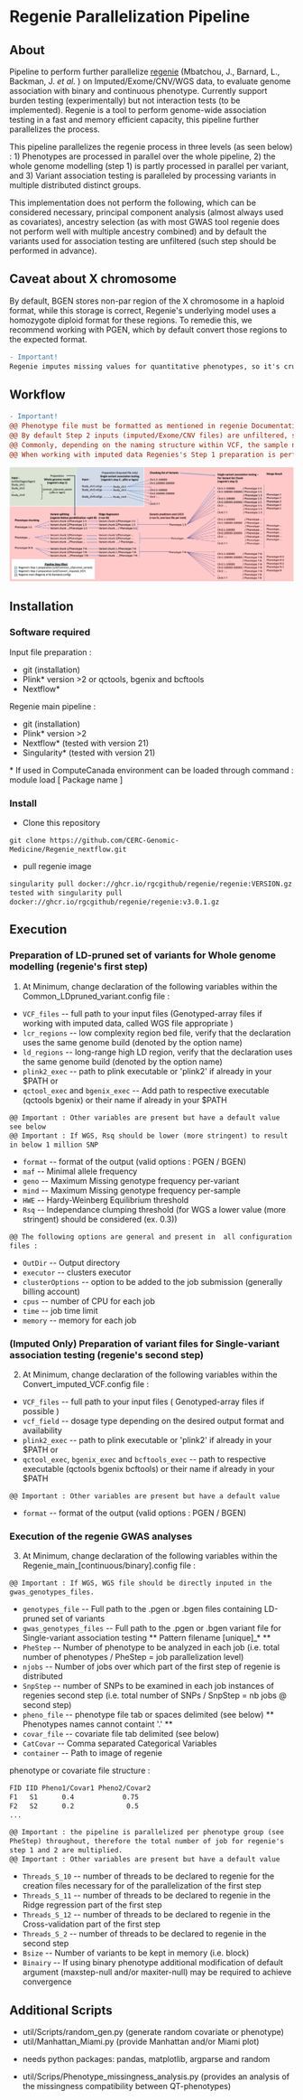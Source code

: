 # Regenie Parallelization Pipeline

## About

Pipeline to perform further parallelize [regenie](https://rgcgithub.github.io/regenie/) (Mbatchou, J., Barnard, L., Backman, J. _et al._ ) on Imputed/Exome/CNV/WGS data, to evaluate genome association with binary and continuous phenotype. Currently support burden testing (experimentally) but not interaction tests (to be implemented). Regenie is a tool to perform genome-wide association testing in a fast and memory efficient capacity, this pipeline further parallelizes the process.

This pipeline parallelizes the regenie process in three levels (as seen below) : 1) Phenotypes are processed in parallel over the whole pipeline, 2) the whole genome modelling (step 1) is partly processed in parallel per variant, and 3) Variant association testing is paralleled by processing variants in multiple distributed distinct groups.
 
This implementation does not perform the following, which can be considered necessary, principal component analysis (almost always used as covariates), ancestry selection (as with most GWAS tool regenie does not perform well with multiple ancestry combined) and by default the variants used for association testing are unfiltered (such step should be performed in advance).

## Caveat about X chromosome

By default, BGEN stores non-par region of the X chromosome in a haploid format, while this storage is correct, Regenie's underlying model uses a homozygote diploid format for these regions. To remedie this, we recommend working with PGEN, which by default convert those regions to the expected format.

```diff
- Important!
Regenie imputes missing values for quantitative phenotypes, so it's crucial to ensure that the percentage of missing phenotypes remains low and consistent. According to the Regenie paper, the maximum tested threshold for missing phenotypes is 15%. (a script is provided util/Scrips/Phenotype_missingness_analysis.py to assess the missingness compatibility of phenotypes)
```

## Workflow

```diff
- Important!
@@ Phenotype file must be formatted as mentioned in regenie Documentation see below for example @@
@@ By default Step 2 inputs (imputed/Exome/CNV files) are unfiltered, such step should be taken before this pipeline @@
@@ Commonly, depending on the naming structure within VCF, the sample naming might differ from the phenotype/covariate file, consider using the '-double-id/--const-fid/--id-delim' plink2 options @@
@@ When working with imputed data Regenies's Step 1 preparation is performed with genotype-array data while Step 2 is imputed data @@
```
![workflow diagram](workflow.png)

## Installation 

### Software required
Input file preparation :

- git (installation)
- Plink* version >2 or qctools, bgenix and bcftools
- Nextflow*

Regenie main pipeline :

- git (installation)
- Plink* version >2
- Nextflow* (tested with version 21)
- Singularity* (tested with version 21)

\* If used in ComputeCanada environment can be loaded through command : module load [ Package name ]

### Install

- Clone this repository
```
git clone https://github.com/CERC-Genomic-Medicine/Regenie_nextflow.git 
```
- pull regenie image
```
singularity pull docker://ghcr.io/rgcgithub/regenie/regenie:VERSION.gz    
tested with singularity pull docker://ghcr.io/rgcgithub/regenie/regenie:v3.0.1.gz  
```
## Execution

### Preparation of LD-pruned set of variants for Whole genome modelling (regenie's first step)


1) At Minimum, change declaration of the following variables within the Common_LDpruned_variant.config file : 

* `VCF_files` -- full path to your input files (Genotyped-array files if working with imputed data, called WGS file appropriate )
* `lcr_regions` -- low complexity region bed file, verify that the declaration uses the same genome build (denoted by the option name)
* `ld_regions` -- long-range high LD region, verify that the declaration uses the same genome build (denoted by the option name)
* `plink2_exec` -- path to plink executable or 'plink2' if already in your $PATH
or
* `qctool_exec` and  `bgenix_exec` -- Add path to respective executable (qctools bgenix) or their name if already in your $PATH

```
@@ Important : Other variables are present but have a default value see below
@@ Important : If WGS, Rsq should be lower (more stringent) to result in below 1 million SNP
```

* `format` -- format of the output (valid options : PGEN / BGEN)
* `maf` -- Minimal allele frequency
* `geno` -- Maximum Missing genotype frequency per-variant
* `mind` -- Maximum Missing genotype frequency per-sample
* `HWE` -- Hardy-Weinberg Equilibrium threshold
* `Rsq` -- Independance clumping threshold (for WGS a lower value (more stringent) should be considered (ex. 0.3))

```
@@ The following options are general and present in  all configuration files :
```

* `OutDir` -- Output directory
* `executor` -- clusters executor
* `clusterOptions` -- option to be added to the job submission (generally billing account)
* `cpus` -- number of CPU for each job
* `time` -- job time limit
* `memory` -- memory for each job


### (Imputed Only) Preparation of variant files for Single-variant association testing (regenie's second step)

2) At Minimum, change declaration of the following variables within the Convert_imputed_VCF.config file : 

* `VCF_files` -- full path to your input files ( Genotyped-array files if possible )
* `vcf_field` --  dosage type depending on the desired output format and availability
* `plink2_exec` -- path to plink executable or 'plink2' if already in your $PATH
or
* `qctool_exec`,  `bgenix_exec` and `bcftools_exec` -- path to respective executable (qctools bgenix bcftools) or their name if already in your $PATH

```
@@ Important : Other variables are present but have a default value
```

* `format` -- format of the output (valid options : PGEN / BGEN)

### Execution of the regenie GWAS analyses

3) At Minimum, change declaration of the following variables within the Regenie_main_[continuous/binary].config file : 

```
@@ Important : If WGS, WGS file should be directly inputed in the gwas_genotypes_files. 
```


* `genotypes_file` -- Full path to the .pgen or .bgen files containing LD-pruned set of variants
* `gwas_genotypes_files` -- Full path to the .pgen or .bgen variant file for Single-variant association testing  ** Pattern filename [unique]_\* **
* `PheStep` -- Number of phenotype to be analyzed in each job (i.e. total number of phenotypes / PheStep = job parallelization level)
* `njobs` -- Number of jobs over which part of the first step of regenie is distributed
* `SnpStep` --  number of SNPs to be examined in each job instances of regenies second step (i.e. total number of SNPs / SnpStep = nb jobs @ second step)
* `pheno_file` -- phenotype file tab or spaces delimited (see below) ** Phenotypes names cannot containt '.' **
* `covar_file` -- covariate file tab delimited (see below)
* `CatCovar` -- Comma separated Categorical Variables
* `container` -- Path to image of regenie

phenotype or covariate file structure :

```
FID IID Pheno1/Covar1 Pheno2/Covar2  
F1   S1      0.4            0.75
F2   S2      0.2             0.5
...
```

```
@@ Important : the pipeline is parallelized per phenotype group (see PheStep) throughout, therefore the total number of job for regenie's step 1 and 2 are multiplied.
@@ Important : Other variables are present but have a default value
```

* `Threads_S_10` -- number of threads to be declared to regenie for the creation files necessary for of the parallelization of the first step
* `Threads_S_11` -- number of threads to be declared to regenie in the Ridge regression part of the first step
* `Threads_S_12` -- number of threads to be declared to regenie in the Cross-validation part of the first step
* `Threads_S_2` -- number of threads to be declared to regenie in the second step
* `Bsize` -- Number of variants to be kept in memory (i.e. block)
* `Binairy` -- If using binary phenotype additional modification of default argument (maxstep-null and/or maxiter-null) may be required to achieve convergence 

## Additional Scripts 
- util/Scripts/random_gen.py (generate random covariate or phenotype)
- util/Manhattan_Miami.py (provide Manhattan and/or Miami plot)
* needs python packages: pandas, matplotlib, argparse and random
- util/Scrips/Phenotype_missingness_analysis.py (provides an analysis of the missingness compatibility between QT-phenotypes)
